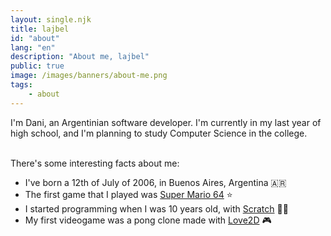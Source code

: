 ```yaml
---
layout: single.njk
title: lajbel
id: "about"
lang: "en"
description: "About me, lajbel"
public: true
image: /images/banners/about-me.png
tags:
    - about
---
```


I'm Dani, an Argentinian software developer. I'm currently in my last year of
high school, and I'm planning to study Computer Science in the college.
<br/><br/>

There's some interesting facts about me:

- I've born a 12th of July of 2006, in Buenos Aires, Argentina 🇦🇷
- The first game that I played was
  [Super Mario 64](https://en.wikipedia.org/wiki/Super_Mario_64) ⭐
- I started programming when I was 10 years old, with
  [Scratch](https://scratch.mit.edu/) 🐱‍👤
- My first videogame was a pong clone made with [Love2D](https://love2d.org/) 🎮

